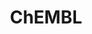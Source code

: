 ---
layout: default
bigquery: https://console.cloud.google.com/bigquery?p=patents-public-data&d=ebi_chembl&page=dataset
citation: '"The ChEMBL database in 2017." Anna Gaulton, Anne Hersey, Michał Nowotka,
  A Patrícia Bento, Jon Chambers, David Mendez, Prudence Mutowo, Francis Atkinson,
  Louisa J Bellis, Elena Cibrián-Uhalte, Mark Davies, Nathan Dedman, Anneli Karlsson,
  María Paula Magariños, John P Overington, George Papadatos, Ines Smit, Andrew R
  Leach Nucleic acids Research (2017) 45 (Database Issue), D945-D954'
contributors: European Bioinformatics Institute
cost: None
description: ChEMBL Data is a manually curated database of small molecules used in
  drug discovery, including information about existing patented drugs.
documentation: 'schema: https://www.ebi.ac.uk/chembl/db_schema


  '
last_edit: 04/06/2022, 20:30:28
location: https://console.cloud.google.com/marketplace/product/google_patents_public_datasets/chembl
maintained_by: EMBL-EBI, an outstation of European Molecular Biology Laboratory
related_publications: '

  ChEMBL: towards direct deposition of bioassay data.


  Mendez D, Gaulton A, Bento AP, Chambers J, De Veij M, Félix E, Magariños MP, Mosquera
  JF, Mutowo P, Nowotka M, Gordillo-Marañón M, Hunter F, Junco L, Mugumbate G, Rodriguez-Lopez
  M, Atkinson F, Bosc N, Radoux CJ, Segura-Cabrera A, Hersey A, Leach AR.


  — Nucleic Acids Res. 2019; 47(D1):D930-D940. doi: 10.1093/nar/gky1075

  '
schema_fields:
- src_assay_id
- applicant_full_name
- trade_name
- selectivity_comment
- previous_company
- black_box_warning
- level5
- withdrawn_country
- alert_id
- description
- innovator_company
- caloha_id
- enzyme_tid
- job_id
- record_id
- alogp
- num_ro5_violations
- acd_logd
- mol_hrac_id
- biocomp_id
- ddd_units
- level1
- assay_category
- ddd_admr
- submission_date
- protein_class_id
- as_id
- type
- l8
- patent_expire_date
- protclasssyn_id
- standard_value
- level4
- warning_description
- domain_type
- dosed_ingredient
- comp_class_id
- mc_target_type
- standard_flag
- authors
- met_conversion
- mechanism_of_action
- product_id
- stat
- hrac_class_id
- ref_id
- indref_id
- assay_test_type
- bei
- delist_flag
- db_source
- ap_id
- acd_logp
- site_name
- activity_id
- cell_name
- entity_type
- sequence
- std_act_id
- assay_tissue
- parent_id
- ddd_value
- parent_type
- cell_description
- mc_organism
- assay_id
- cidx
- src_short_name
- name
- mc_tax_id
- version
- disease_efficacy
- status
- l7
- target_mapping
- helm_notation
- nda_type
- warning_country
- full_molformula
- mc_target_name
- relationship_desc
- l1
- activity_comment
- year
- oral
- standard_text_value
- parameter_value
- active_molregno
- normal_range_max
- compd_id
- assay_strain
- l2
- warning_id
- full_mwt
- availability_type
- comments
- cell_ontology_id
- target_desc
- assay_tax_id
- standard_relation
- compound_name
- chebi_par_id
- activity_count
- ass_cls_map_id
- pathway_key
- max_phase
- res_stem_id
- drug_product_flag
- uo_units
- mesh_id
- protein_class_synonym
- value
- qudt_units
- updated_by
- warning_year
- predbind_id
- mesh_heading
- parent_go_id
- metref_id
- actsm_id
- withdrawn_year
- direct_interaction
- co_stem_id
- standard_type
- published_relation
- parameter_type
- creation_date
- component_synonym
- curation_comment
- molfile
- level4_description
- aspect
- uberon_id
- mutation
- indication_class
- assay_source
- qed_weighted
- standard_units
- drug_record_id
- cell_id
- confidence_score
- tid_fixed
- molecular_species
- targrel_id
- usan_substem
- oc_id
- targcomp_id
- met_comment
- chirality
- approval_date
- irac_code
- usan_year
- mol_atc_id
- upper_value
- tax_id
- mec_id
- therapeutic_flag
- molsyn_id
- tissue_id
- bao_id
- prediction_method
- pchembl_value
- synonyms
- definition
- pubmed_id
- source_domain_id
- patent_id
- cellosaurus_id
- clo_id
- standard_inchi_key
- bao_endpoint
- doi
- assay_type
- short_name
- warning_type
- domain_name
- parenteral
- sitecomp_id
- cell_source_tissue
- cx_logp
- accession
- major_class
- binding_site_comment
- met_id
- withdrawn_flag
- src_id
- rgid
- aidx
- alert_set_id
- confidence
- standard_upper_value
- bto_id
- natural_product
- potential_duplicate
- ingredient
- active_ingredient
- patent_use_code
- title
- usan_stem_id
- standard_inchi
- domain_description
- level3
- le
- irac_class_id
- syn_type
- component_type
- l4
- level3_description
- polymer_flag
- species_group_flag
- prod_pat_id
- rtb
- patent_no
- assay_desc
- ddd_comment
- tbl
- last_page
- volume
- compsyn_id
- relationship_type
- hba_lipinski
- mol_frac_id
- first_in_class
- set_name
- updated_on
- num_lipinski_ro5_violations
- last_active
- mc_target_accession
- acd_most_bpka
- frac_code
- withdrawn_class
- canonical_smiles
- ref_url
- hbd
- molregno
- class_type
- ref_type
- component_id
- country
- mol_irac_id
- ddd_id
- cl_lincs_id
- domain_id
- lle
- cell_source_tax_id
- hrac_code
- hbd_lipinski
- priority
- formulation_id
- data_validity_comment
- assay_organism
- chembl_id
- first_page
- compound_key
- alert_name
- atc_code
- ro3_pass
- assay_subcellular_fraction
- l3
- journal
- drugind_id
- frac_class_id
- efo_term
- num_alerts
- idx
- normal_range_min
- usan_stem
- bao_format
- doc_id
- units
- path
- strength
- go_id
- warnref_id
- withdrawn_reason
- drug_substance_flag
- entity_id
- smid
- mw_freebase
- metabolite_record_id
- subgroup
- who_name
- smarts
- molecular_mechanism
- max_phase_for_ind
- assay_class_id
- topical
- acd_most_apka
- substrate_record_id
- published_type
- cx_most_bpka
- cx_most_apka
- annotation
- level2_description
- site_id
- psa
- variant_id
- l6
- published_units
- efo_id
- who_extra
- published_value
- ridx
- cx_logd
- publication_number
- tid
- hba
- enzyme_name
- site_residues
- dosage_form
- structure_type
- log_id
- sequence_md5sum
- isoform
- toid
- mecref_id
- cell_source_organism
- first_approval
- pref_name
- protein_class_desc
- downgraded
- assay_cell_type
- aromatic_rings
- homologue
- curated_by
- target_type
- db_version
- result_flag
- relationship
- stem
- prodrug
- assay_param_id
- usan_stem_definition
- level1_description
- molecule_type
- source
- research_stem
- issue
- l5
- warning_class
- organism
- end_position
- mechanism_comment
- company
- pathway_id
- orig_description
- parent_molregno
- cpd_str_alert_id
- comp_go_id
- ad_type
- start_position
- stem_class
- level2
- related_tid
- relation
- abstract
- src_compound_id
- heavy_atoms
- action_type
- class_level
- route
- mw_monoisotopic
- inorganic_flag
- src_description
- doc_type
- label
- sei
- text_value
shortname: chembl
tags:
- biotechnology
- health
- chemical
- bioinformatics
- medical
terms_of_use: CC BY-SA 3.0
title: ChEMBL
uuid: e232a192-965c-4ec9-904c-155b6dfe56c5
---